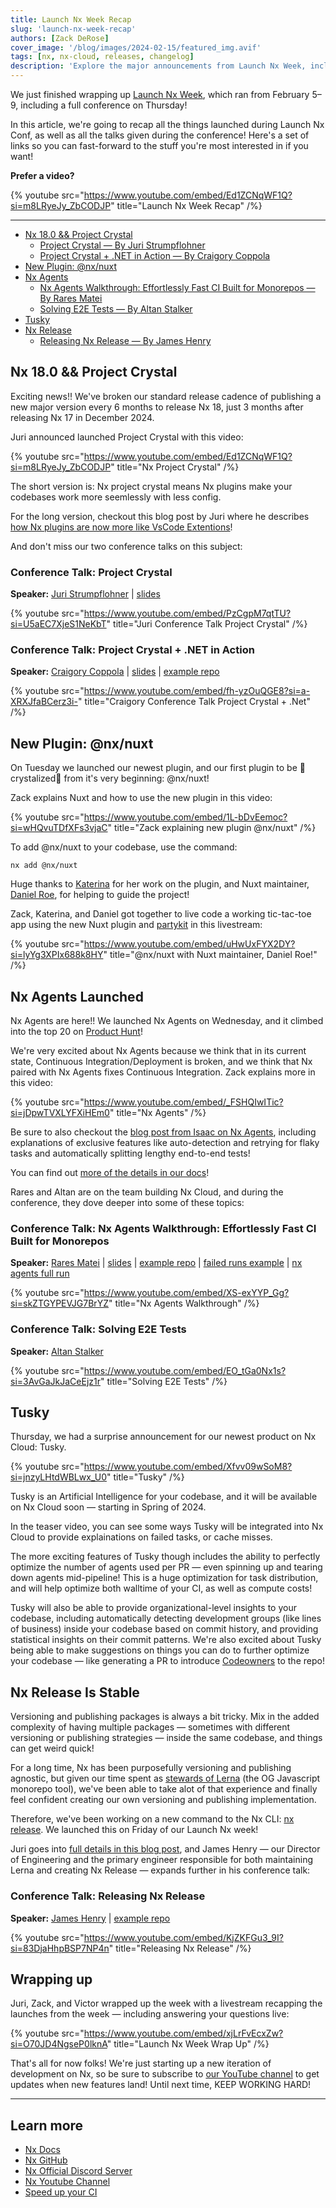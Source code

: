 ```yaml
---
title: Launch Nx Week Recap
slug: 'launch-nx-week-recap'
authors: [Zack DeRose]
cover_image: '/blog/images/2024-02-15/featured_img.avif'
tags: [nx, nx-cloud, releases, changelog]
description: 'Explore the major announcements from Launch Nx Week, including Nx 18.0, Project Crystal, Nuxt plugin, Nx Agents, and Tusky AI integration.'
---
```


We just finished wrapping up [Launch Nx Week](/launch-nx), which ran from February 5–9, including a full conference on Thursday!

In this article, we're going to recap all the things launched during Launch Nx Conf, as well as all the talks given during the conference! Here's a set of links so you can fast-forward to the stuff you're most interested in if you want!

**Prefer a video?**

{% youtube src="https://www.youtube.com/embed/Ed1ZCNqWF1Q?si=m8LRyeJy_ZbCODJP" title="Launch Nx Week Recap" /%}

---

- [Nx 18.0 && Project Crystal](#nx-180-project-crystal)
  - [Project Crystal — By Juri Strumpflohner](#conference-talk-project-crystal)
  - [Project Crystal + .NET in Action — By Craigory Coppola](#conference-talk-project-crystal-net-in-action)
- [New Plugin: @nx/nuxt](#new-plugin-nxnuxt)
- [Nx Agents](#nx-agents-launched)
  - [Nx Agents Walkthrough: Effortlessly Fast CI Built for Monorepos — By Rares Matei](#conference-talk-nx-agents-walkthrough-effortlessly-fast-ci-built-for-monorepos)
  - [Solving E2E Tests — By Altan Stalker](#conference-talk-solving-e2e-tests)
- [Tusky](#tusky)
- [Nx Release](#nx-release-is-stable)
  - [Releasing Nx Release — By James Henry](#conference-talk-releasing-nx-release)

## Nx 18.0 && Project Crystal

Exciting news!! We've broken our standard release cadence of publishing a new major version every 6 months to release Nx 18, just 3 months after releasing Nx 17 in December 2024.

Juri announced launched Project Crystal with this video:

{% youtube src="https://www.youtube.com/embed/Ed1ZCNqWF1Q?si=m8LRyeJy_ZbCODJP" title="Nx Project Crystal" /%}

The short version is: Nx project crystal means Nx plugins make your codebases work more seemlessly with less config.

For the long version, checkout this blog post by Juri where he describes [how Nx plugins are now more like VsCode Extentions](/blog/what-if-nx-plugins-were-more-like-vscode-extensions)!

And don't miss our two conference talks on this subject:

### Conference Talk: Project Crystal

**Speaker:** [Juri Strumpflohner](https://twitter.com/juristr) | [slides](https://drive.google.com/file/d/1q6M0drdssU7Zb-4Y_f99fuupuOl1KYQN/view)

{% youtube src="https://www.youtube.com/embed/PzCgpM7qtTU?si=U5aEC7XjeS1NeKbT" title="Juri Conference Talk Project Crystal" /%}

### Conference Talk: Project Crystal + .NET in Action

**Speaker:** [Craigory Coppola](https://twitter.com/enderagent) | [slides](https://docs.google.com/presentation/d/1uveIe6HB7xwSkh7FBGZfF8Unh5YZzm5X/edit?usp=sharing&ouid=109667724870581513512&rtpof=true&sd=true) | [example repo](https://github.com/AgentEnder/nx-launch-conf-demos)

{% youtube src="https://www.youtube.com/embed/fh-yzOuQGE8?si=a-XRXJfaBCerz3i-" title="Craigory Conference Talk Project Crystal + .Net" /%}

## New Plugin: @nx/nuxt

On Tuesday we launched our newest plugin, and our first plugin to be :gem:crystalized:gem: from it's very beginning: @nx/nuxt!

Zack explains Nuxt and how to use the new plugin in this video:

{% youtube src="https://www.youtube.com/embed/1L-bDvEemoc?si=wHQvuTDfXFs3vjaC" title="Zack explaining new plugin @nx/nuxt" /%}

To add @nx/nuxt to your codebase, use the command:

```shell
nx add @nx/nuxt
```

Huge thanks to [Katerina](https://twitter.com/psybercity) for her work on the plugin, and Nuxt maintainer, [Daniel Roe](https://twitter.com/danielcroe), for helping to guide the project!

Zack, Katerina, and Daniel got together to live code a working tic-tac-toe app using the new Nuxt plugin and [partykit](https://www.partykit.io/) in this livestream:

{% youtube src="https://www.youtube.com/embed/uHwUxFYX2DY?si=lyYg3XPIx688k8HY" title="@nx/nuxt with Nuxt maintainer, Daniel Roe!" /%}

## Nx Agents Launched

Nx Agents are here!! We launched Nx Agents on Wednesday, and it climbed into the top 20 on [Product Hunt](https://www.producthunt.com/products/nx-cloud#nx-agents)!

We're very excited about Nx Agents because we think that in its current state, Continuous Integration/Deployment is broken, and we think that Nx paired with Nx Agents fixes Continuous Integration. Zack explains more in this video:

{% youtube src="https://www.youtube.com/embed/_FSHQIwITic?si=jDpwTVXLYFXiHEm0" title="Nx Agents" /%}

Be sure to also checkout the [blog post from Isaac on Nx Agents](/blog/fast-effortless-ci), including explanations of exclusive features like auto-detection and retrying for flaky tasks and automatically splitting lengthy end-to-end tests!

You can find out [more of the details in our docs](/ci/features/distribute-task-execution)!

Rares and Altan are on the team building Nx Cloud, and during the conference, they dove deeper into some of these topics:

### Conference Talk: Nx Agents Walkthrough: Effortlessly Fast CI Built for Monorepos

**Speaker:** [Rares Matei](https://twitter.com/__rares) | [slides](https://drive.google.com/file/d/1k-cGCJUMP4axcCWoeih8n3dvo1oO_i_X/view?usp=sharing) | [example repo](https://github.com/rarmatei/shops-workflows/pulls) | [failed runs example](https://cloud.nx.app/cipes/65b27cf6d3ef5934decad746?utm_source=pull-request&utm_medium=comment) | [nx agents full run](https://cloud.nx.app/cipes/65b38179d3ef5934dede74c2?utm_source=pull-request&utm_medium=comment)

{% youtube src="https://www.youtube.com/embed/XS-exYYP_Gg?si=skZTGYPEVJG7BrYZ" title="Nx Agents Walkthrough" /%}

### Conference Talk: Solving E2E Tests

**Speaker:** [Altan Stalker](https://twitter.com/StalkAltan)

{% youtube src="https://www.youtube.com/embed/EO_tGa0Nx1s?si=3AvGaJkJaCeEjz1r" title="Solving E2E Tests" /%}

## Tusky

Thursday, we had a surprise announcement for our newest product on Nx Cloud: Tusky.

{% youtube src="https://www.youtube.com/embed/Xfvv09wSoM8?si=jnzyLHtdWBLwx_U0" title="Tusky" /%}

Tusky is an Artificial Intelligence for your codebase, and it will be available on Nx Cloud soon — starting in Spring of 2024.

In the teaser video, you can see some ways Tusky will be integrated into Nx Cloud to provide explainations on failed tasks, or cache misses.

The more exciting features of Tusky though includes the ability to perfectly optimize the number of agents used per PR — even spinning up and tearing down agents mid-pipeline! This is a huge optimization for task distribution, and will help optimize both walltime of your CI, as well as compute costs!

Tusky will also be able to provide organizational-level insights to your codebase, including automatically detecting development groups (like lines of business) inside your codebase based on commit history, and providing statistical insights on their commit patterns. We're also excited about Tusky being able to make suggestions on things you can do to further optimize your codebase — like generating a PR to introduce [Codeowners](https://docs.github.com/en/repositories/managing-your-repositorys-settings-and-features/customizing-your-repository/about-code-owners) to the repo!

## Nx Release Is Stable

Versioning and publishing packages is always a bit tricky. Mix in the added complexity of having multiple packages — sometimes with different versioning or publishing strategies — inside the same codebase, and things can get weird quick!

For a long time, Nx has been purposefully versioning and publishing agnostic, but given our time spent as [stewards of Lerna](/blog/lerna-is-dead-long-live-lerna) (the OG Javascript monorepo tool), we've been able to take alot of that experience and finally feel confident creating our own versioning and publishing implementation.

Therefore, we've been working on a new command to the Nx CLI: [nx release](/recipes/nx-release/get-started-with-nx-release#get-started-with-nx-release). We launched this on Friday of our Launch Nx week!

Juri goes into [full details in this blog post](/blog/versioning-and-releasing-packages-in-a-monorepo), and James Henry — our Director of Engineering and the primary engineer responsible for both maintaining Lerna and creating Nx Release — expands further in his conference talk:

### Conference Talk: Releasing Nx Release

**Speaker:** [James Henry](https://twitter.com/MrJamesHenry) | [example repo](https://github.com/JamesHenry/nx-release-cmd)

{% youtube src="https://www.youtube.com/embed/KjZKFGu3_9I?si=83DjaHhpBSP7NP4n" title="Releasing Nx Release" /%}

## Wrapping up

Juri, Zack, and Victor wrapped up the week with a livestream recapping the launches from the week — including answering your questions live:

{% youtube src="https://www.youtube.com/embed/xjLrFvEcxZw?si=O70JD4NgseP0lknA" title="Launch Nx Week Wrap Up" /%}

That's all for now folks! We're just starting up a new iteration of development on Nx, so be sure to subscribe to [our YouTube channel](https://www.youtube.com/@nxdevtools) to get updates when new features land! Until next time, KEEP WORKING HARD!

---

## Learn more

- [Nx Docs](/getting-started/intro)
- [Nx GitHub](https://github.com/nrwl/nx)
- [Nx Official Discord Server](https://go.nx.dev/community)
- [Nx Youtube Channel](https://www.youtube.com/@nxdevtools)
- [Speed up your CI](/nx-cloud)
